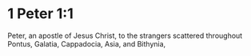 # 1 Peter 1:1

Peter, an apostle of Jesus Christ, to the strangers scattered throughout Pontus, Galatia, Cappadocia, Asia, and Bithynia,